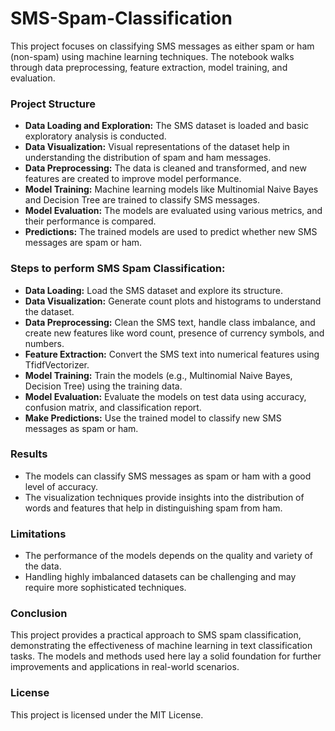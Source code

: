 # SMS-Spam-Classification
This project focuses on classifying SMS messages as either spam or ham (non-spam) using machine learning techniques. The notebook walks through data preprocessing, feature extraction, model training, and evaluation.

### Project Structure
- __Data Loading and Exploration:__ The SMS dataset is loaded and basic exploratory analysis is conducted.
- __Data Visualization:__ Visual representations of the dataset help in understanding the distribution of spam and ham messages.
- __Data Preprocessing:__ The data is cleaned and transformed, and new features are created to improve model performance.
- __Model Training:__ Machine learning models like Multinomial Naive Bayes and Decision Tree are trained to classify SMS messages.
- __Model Evaluation:__ The models are evaluated using various metrics, and their performance is compared.
- __Predictions:__ The trained models are used to predict whether new SMS messages are spam or ham.

### Steps to perform SMS Spam Classification:
- __Data Loading:__ Load the SMS dataset and explore its structure.
- __Data Visualization:__ Generate count plots and histograms to understand the dataset.
- __Data Preprocessing:__ Clean the SMS text, handle class imbalance, and create new features like word count, presence of currency symbols, and numbers.
- __Feature Extraction:__ Convert the SMS text into numerical features using TfidfVectorizer.
- __Model Training:__ Train the models (e.g., Multinomial Naive Bayes, Decision Tree) using the training data.
- __Model Evaluation:__ Evaluate the models on test data using accuracy, confusion matrix, and classification report.
- __Make Predictions:__ Use the trained model to classify new SMS messages as spam or ham.

### Results
- The models can classify SMS messages as spam or ham with a good level of accuracy.
- The visualization techniques provide insights into the distribution of words and features that help in distinguishing spam from ham.

### Limitations
- The performance of the models depends on the quality and variety of the data.
- Handling highly imbalanced datasets can be challenging and may require more sophisticated techniques.

### Conclusion
This project provides a practical approach to SMS spam classification, demonstrating the effectiveness of machine learning in text classification tasks. The models and methods used here lay a solid foundation for further improvements and applications in real-world scenarios.

### License
This project is licensed under the MIT License.
